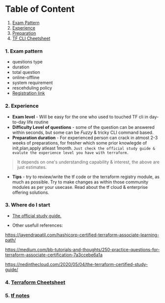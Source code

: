 Table of Content
====================
1. [Exam Pattern](#1-exam-patternquestion-type-duration-total-questiononline-offline-rescehduling-system-requirement)
2. [Experience](#2-experience)
3. [Preparation](#3-where-do-i-start)
4. [TF CLI Cheetsheet](https://github.com/thekubebuddy/terraform#terraform-cheetsheets)


### 1. Exam pattern
* questions type
* duration
* total question
* online-offline
* system requirement
* rescehduling policy
* [Registration link](https://www.hashicorp.com/certification/terraform-associate)

### 2. Experience

* **Exam level** - Will be easy for the one who used to touched TF cli in day-to-day life routine
* **Difficulty Level of questions** - some of the question can be answered within seconds, but some can be *Fuzzy* & tricky CLI command based. 
* **Preparation duration** - For experienced person can crack in atmost 2-3 weeks of preparations, for fresher which some prior knowlegde of init,plan,apply atleast 1month. `Just check the official study guide & evalute the experience level you have with terraform.`
> It depends on one's understanding capability & interest, the above are just estimates.
* **Tips** - try to review/write the tf code or the terraform registry module, as much as possible. Try to make changes as within those community modules as per your usecase. Read about the tf cloud & enterprise offering solutions.

### 3. Where do I start

* [The official study guide.](https://learn.hashicorp.com/tutorials/terraform/associate-study?in=terraform/certification)

* Other usefull references: 

https://jayendrapatil.com/hashicorp-certified-terraform-associate-learning-path/

https://medium.com/bb-tutorials-and-thoughts/250-practice-questions-for-terraform-associate-certification-7a3ccebe6a1a

https://nedinthecloud.com/2020/05/04/the-terraform-certified-study-guide/



### 4. [Terraform Cheetsheet](https://github.com/thekubebuddy/terraform#terraform-cheetsheets)

### 5. [tf notes](./tf-notes.md)
